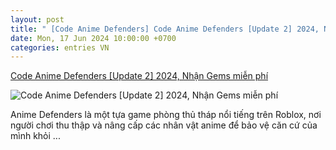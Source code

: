 ```yaml
---
layout: post
title: " [Code Anime Defenders] Code Anime Defenders [Update 2] 2024, Nhận Gems miễn phí"
date: Mon, 17 Jun 2024 10:00:00 +0700
categories: entries VN
---
```

[Code Anime Defenders [Update 2] 2024, Nhận Gems miễn phí](https://ngonaz.com/code-anime-defenders/)

![Code Anime Defenders [Update 2] 2024, Nhận Gems miễn phí](https://ngonaz.com/wp-content/uploads/2024/06/code-anime-defenders.jpeg)

Anime Defenders là một tựa game phòng thủ tháp nổi tiếng trên Roblox, nơi người chơi thu thập và nâng cấp các nhân vật anime để bảo vệ căn cứ của mình khỏi ...

